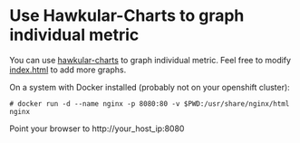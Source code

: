 # Use Hawkular-Charts to graph individual metric
You can use [hawkular-charts](https://github.com/hawkular/hawkular-charts) to graph individual metric.  Feel free to modify [index.html](index.html) to add more graphs.

On a system with Docker installed (probably not on your openshift cluster):
```
# docker run -d --name nginx -p 8080:80 -v $PWD:/usr/share/nginx/html nginx
```
Point your browser to http://your_host_ip:8080
